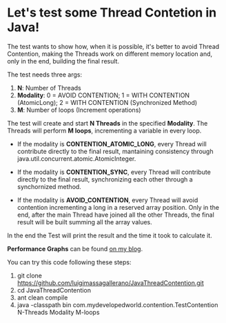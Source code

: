Let's test some Thread Contetion in Java!
====================

The test wants to show how, when it is possible, it's better to avoid Thread Contention,
making the Threads work on different memory location and, only in the end, building the final result.
 
The test needs three args:

1. <b>N</b>: Number of Threads
2. <b>Modality</b>: 0 = AVOID CONTENTION; 1 = WITH CONTENTION (AtomicLong); 2 = WITH CONTENTION (Synchronized Method)
3. <b>M</b>: Number of loops (Increment operations)
 
The test will create and start <b>N Threads</b> in the specified <b>Modality</b>.
The Threads will perform <b>M loops</b>, incrementing a variable in every loop.

+ If the modality is <b>CONTENTION_ATOMIC_LONG</b>, every Thread will contribute directly to the final result, mantaining consistency through java.util.concurrent.atomic.AtomicInteger.

+ If the modality is <b>CONTENTION_SYNC</b>, every Thread will contribute directly to the final result, synchronizing each other through a synchornized method.

+ If the modality is <b>AVOID_CONTENTION</b>, every Thread will avoid contention incrementing a long in a reserved array position. Only in the end, after the main Thread have joined all the other Threads, the final result will be built summing all the array values.

In the end the Test will print the result and the time it took to calculate it.

<b>Performance Graphs</b> can be found [on my blog](http://mydevelopedworld.wordpress.com).

You can try this code following these steps: 

1. git clone https://github.com/luigimassagallerano/JavaThreadContention.git
2. cd JavaThreadContention
3. ant clean compile
4. java -classpath bin com.mydevelopedworld.contention.TestContention N-Threads Modality M-loops

